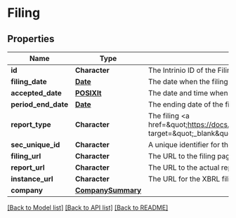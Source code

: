 # Filing

[//]: # (CLASS:IntrinioSDK::Filing)

[//]: # (KIND:object)

## Properties

[//]: # (START_DEFINITION)

Name | Type | Description
------------ | ------------- | -------------
**id** | **Character** | The Intrinio ID of the Filing &nbsp;
**filing_date** | [**Date**](Date.md) | The date when the filing was submitted to the SEC by the company &nbsp;
**accepted_date** | [**POSIXlt**](POSIXlt.md) | The date and time when the filing was accepted by SEC &nbsp;
**period_end_date** | [**Date**](Date.md) | The ending date of the fiscal period for the filing &nbsp;
**report_type** | **Character** | The filing &lt;a href&#x3D;\&quot;https://docs.intrinio.com/documentation/sec_filing_report_types\&quot; target&#x3D;\&quot;_blank\&quot;&gt;report type&lt;/a&gt; &nbsp;
**sec_unique_id** | **Character** | A unique identifier for the filing provided by the SEC &nbsp;
**filing_url** | **Character** | The URL to the filing page on the SEC site &nbsp;
**report_url** | **Character** | The URL to the actual report on the SEC site &nbsp;
**instance_url** | **Character** | The URL for the XBRL filing for the report &nbsp;
**company** | [**CompanySummary**](CompanySummary.md) |  &nbsp;

[//]: # (END_DEFINITION)


[//]: # (CONTAINED_CLASS:IntrinioSDK::Date)


[//]: # (CONTAINED_CLASS:IntrinioSDK::POSIXlt)


[//]: # (CONTAINED_CLASS:IntrinioSDK::Date)


[//]: # (CONTAINED_CLASS:IntrinioSDK::CompanySummary)


[[Back to Model list]](../README.md#documentation-for-models) [[Back to API list]](../README.md#documentation-for-api-endpoints) [[Back to README]](../README.md)


